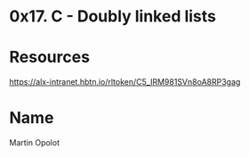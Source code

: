 # 0x17. C - Doubly linked lists

# Resources
https://alx-intranet.hbtn.io/rltoken/C5_IRM981SVn8oA8RP3gag

# Name
Martin Opolot